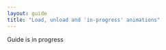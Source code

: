 ```yaml
---
layout: guide
title: "Load, unload and 'in-progress' animations"
---
```


<div class="warning">
  <p>
    Guide is in progress
  </p>
</div>